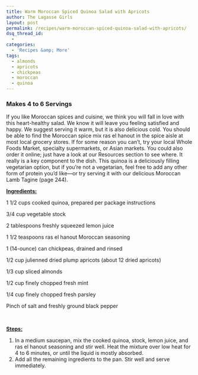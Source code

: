 ```yaml
---
title: Warm Moroccan Spiced Quinoa Salad with Apricots
author: The Lagasse Girls
layout: post
permalink: /recipes/warm-moroccan-spiced-quinoa-salad-with-apricots/
dsq_thread_id:
  - 
categories:
  - 'Recipes &amp; More'
tags:
  - almonds
  - apricots
  - chickpeas
  - moroccan
  - quinoa
---
```


### Makes 4 to 6 Servings

If you like Moroccan spices and cuisine, we think you will fall in love with this heart-healthy salad. We know it will leave you feeling satisfied and happy. We suggest serving it warm, but it is also delicious cold. You should be able to find the Moroccan spice mix ras el hanout in the spice aisle at most local grocery stores. If for some reason you can’t, try your local Whole Foods Market, specialty supermarkets, or Asian markets. You could also order it online; just have a look at our Resources section to see where. It really is a key component to the dish. This quinoa is a deliciously filling vegetarian option, but if you’re not a vegetarian, feel free to add any other form of protein you’d like—or try serving it with our delicious Moroccan Lamb Tagine (page 244).

<span style="text-decoration: underline;"><strong>Ingredients:</strong></span>

1 1/2 cups cooked quinoa, prepared per package instructions

3/4 cup vegetable stock

2 tablespoons freshly squeezed lemon juice

1 1/2 teaspoons ras el hanout Moroccan seasoning

1 (14-ounce) can chickpeas, drained and rinsed

1/2 cup julienned dried plump apricots (about 12 dried apricots)

1/3 cup sliced almonds

1/2 cup finely chopped fresh mint

1/4 cup finely chopped fresh parsley

Pinch of salt and freshly ground black pepper

&nbsp;

**<span style="text-decoration: underline;">Steps:</span>**

  1. In a medium saucepan, mix the cooked quinoa, stock, lemon juice, and ras el hanout seasoning and stir well. Heat the mixture over low heat for 4 to 6 minutes, or until the liquid is mostly absorbed.
  2. Add all the remaining ingredients to the pan. Stir well and serve immediately.

&nbsp;